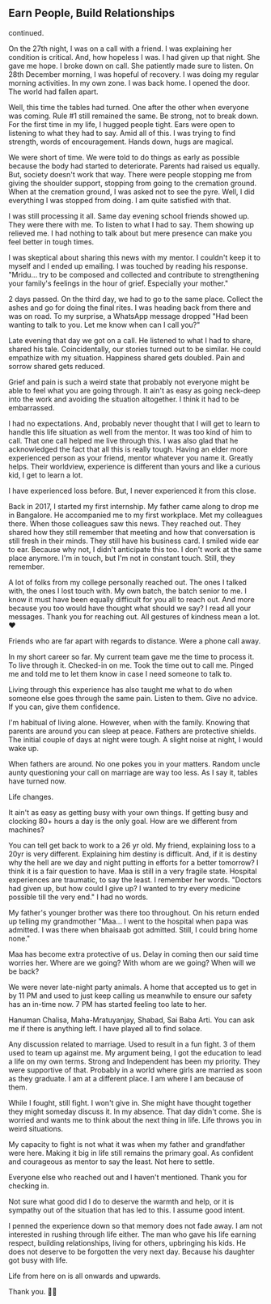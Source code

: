 ## Earn People, Build Relationships 
continued.

On the 27th night, I was on a call with a friend. I was explaining her condition is critical. And, how hopeless I was. I had given up that night. She gave me hope. I broke down on call. She patiently made sure to listen. On 28th December morning, I was hopeful of recovery. I was doing my regular morning activities. In my own zone. I was back home. I opened the door. The world had fallen apart. 

Well, this time the tables had turned. One after the other when everyone was coming. Rule #1 still remained the same. Be strong, not to break down. For the first time in my life, I hugged people tight. Ears were open to listening to what they had to say. Amid all of this. I was trying to find strength, words of encouragement. Hands down, hugs 
are magical. 

We were short of time. We were told to do things as early as possible because the body had started to deteriorate. Parents had raised us equally. But, society doesn't work that way. There were people stopping me from giving the shoulder support, stopping from going to the cremation ground. When at the cremation ground, I was asked not to see the pyre. Well, I did everything I was stopped from doing. I am quite satisfied with that.

I was still processing it all. Same day evening school friends showed up. They were there with me. To listen to what I had to say.  Them showing up relieved me. I had nothing to talk about but mere presence can make you feel better in tough times.

I was skeptical about sharing this news with my mentor. I couldn't keep it to myself 
and I ended up emailing. I was touched by reading his response. "Mridu... try to be composed and collected and contribute to strengthening your family's feelings in the hour of grief. Especially your mother."

2 days passed. On the third day, we had to go to the same place. Collect the ashes and go for doing the final rites. I was heading back from there and was on road. To my surprise, a WhatsApp message dropped "Had been wanting to talk to you. Let me know when can I call you?" 

Late evening that day we got on a call. He listened to what I had to share, shared his tale. Coincidentally, our stories turned out to be similar. He could empathize with my situation. Happiness shared gets doubled. Pain and sorrow shared gets reduced. 

Grief and pain is such a weird state that probably not everyone might be able to feel what you are going through. It ain't as easy as going neck-deep into the work and avoiding the situation altogether. I think it had to be embarrassed. 

I had no expectations. And, probably never thought that I will get to learn to handle this life situation as well from the mentor. It was too kind of him to call. That one call helped me live through this. I was also glad that he acknowledged the fact that all this is really tough. Having an elder more experienced person as your friend, mentor whatever you name it. Greatly helps. Their worldview, experience is different than yours and like a curious kid, I get to learn a lot.  

I have experienced loss before. But, I never experienced it from this close.

Back in 2017, I started my first internship. My father came along to drop me in Bangalore. He accompanied me to my first workplace. Met my colleagues there. When those colleagues saw this news. They reached out. They shared how they still remember that meeting and how that conversation is still fresh in their minds. They still have his business card. I smiled wide ear to ear. Because why not, I didn't anticipate this too. I don't work at the same place anymore. I'm in touch, but I'm not in constant touch. Still, they remember.  

A lot of folks from my college personally reached out. The ones I talked with, the ones I lost touch with.  My own batch, the batch senior to me. I know it must have been equally difficult for you all to reach out. And more because you too would have thought what should we say? I read all your messages. Thank you for reaching out. All gestures of kindness mean a lot. ❤️ 

Friends who are far apart with regards to distance. Were a phone call away.

In my short career so far. My current team gave me the time to process it. To live through it. Checked-in on me. Took the time out to call me. Pinged me and told me to let them know in case I need someone to talk to. 

Living through this experience has also taught me what to do when someone else goes through the same pain. Listen to them. Give no advice. If you can, give them confidence.

I'm habitual of living alone. However, when with the family. Knowing that parents are around you can sleep at peace. Fathers are protective shields. The initial couple of days at night were tough. A slight noise at night, I would wake up.

When fathers are around. No one pokes you in your matters. Random uncle aunty questioning your call on marriage are way too less. As I say it, tables have turned now. 

Life changes.

It ain't as easy as getting busy with your own things. If getting busy and clocking 80+ hours a day is the only goal. How are we different from machines? 

You can tell get back to work to a 26 yr old. My friend, explaining loss to a 20yr is very different. Explaining him destiny is difficult. And, if it is destiny why the hell are we day and night putting in efforts for a better tomorrow? I think it is a fair question to have.
Maa is still in a very fragile state. Hospital experiences are traumatic, to say the least. I remember her words. "Doctors had given up, but how could I give up? I wanted to try every medicine possible till the very end." I had no words.

My father's younger brother was there too throughout. On his return ended up telling my grandmother "Maa... I went to the hospital when papa was admitted. I was there when bhaisaab got admitted. Still, I could bring home none." 

Maa has become extra protective of us. Delay in coming then our said time worries her. Where are we going? With whom are we going? When will we be back?

We were never late-night party animals. A home that accepted us to get in by 11 PM and used to just keep calling us meanwhile to ensure our safety has an in-time now. 7 PM has started feeling too late to her.

Hanuman Chalisa, Maha-Mratuyanjay, Shabad, Sai Baba Arti. You can ask me if there is anything left. I have played all to find solace.

Any discussion related to marriage. Used to result in a fun fight. 3 of them used to team up against me. My argument being, I got the education to lead a life on my own terms. Strong and Independent has been my priority. They were supportive of that. Probably in a world where girls are married as soon as they graduate. I am at a different place. I am where I am because of them.

While I fought, still fight. I won't give in. She might have thought together they might someday discuss it. In my absence. That day didn't come. She is worried and wants me to think about the next thing in life. Life throws you in weird situations.   

My capacity to fight is not what it was when my father and grandfather were here. Making it big in life still remains the primary goal. As confident and courageous as mentor to say the least. Not here to settle.        

Everyone else who reached out and I haven't mentioned. Thank you for checking in.

Not sure what good did I do to deserve the warmth and help, or it is sympathy out of the situation that has led to this. I assume good intent.

I penned the experience down so that memory does not fade away. I am not interested in rushing through life either. The man who gave his life earning respect, building relationships, living for others, upbringing his kids. He does not deserve to be forgotten the very next day. Because his daughter got busy with life. 
  

Life from here on is all onwards and upwards. 

Thank you. 🙏🏻  





 
